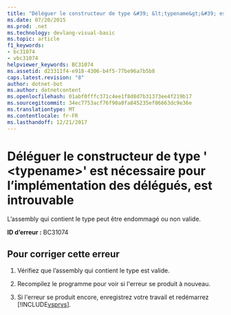 ```yaml
---
title: "Déléguer le constructeur de type &#39; &lt;typename&gt;&#39; est nécessaire pour l’implémentation des délégués, est introuvable"
ms.date: 07/20/2015
ms.prod: .net
ms.technology: devlang-visual-basic
ms.topic: article
f1_keywords:
- bc31074
- vbc31074
helpviewer_keywords: BC31074
ms.assetid: d23311f4-e918-4306-b4f5-77be96a7b5b8
caps.latest.revision: "8"
author: dotnet-bot
ms.author: dotnetcontent
ms.openlocfilehash: 01abf0fffc371c4ee1f8d8d7b31373ee4f219b17
ms.sourcegitcommit: 34ec7753acf76f90a0fa845235ef06663dc9e36e
ms.translationtype: MT
ms.contentlocale: fr-FR
ms.lasthandoff: 12/21/2017
---
```

# <a name="delegate-constructor-for-type-39lttypenamegt39-necessary-for-the-implementation-of-delegates-cannot-be-found"></a>Déléguer le constructeur de type &#39; &lt;typename&gt;&#39; est nécessaire pour l’implémentation des délégués, est introuvable
L’assembly qui contient le type peut être endommagé ou non valide.  
  
 **ID d’erreur :** BC31074  
  
## <a name="to-correct-this-error"></a>Pour corriger cette erreur  
  
1.  Vérifiez que l’assembly qui contient le type est valide.  
  
2.  Recompilez le programme pour voir si l'erreur se produit à nouveau.  
  
3.  Si l'erreur se produit encore, enregistrez votre travail et redémarrez [!INCLUDE[vsprvs](~/includes/vsprvs-md.md)].  
  
